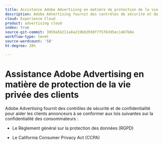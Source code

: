 ```yaml
---
title: Assistance Adobe Advertising en matière de protection de la vie privée des clients
description: Adobe Advertising fournit des contrôles de sécurité et de confidentialité pour aider les clients annonceurs à se conformer aux lois sur la confidentialité des consommateurs.
cloud: Experience Cloud
product: advertising cloud
index: true
source-git-commit: 3059a5b211a8a219b02930f7f5763d5ec1467b8e
workflow-type: tm+mt
source-wordcount: '58'
ht-degree: 20%

---
```


# Assistance Adobe Advertising en matière de protection de la vie privée des clients

Adobe Advertising fournit des contrôles de sécurité et de confidentialité pour aider les clients annonceurs à se conformer aux lois suivantes sur la confidentialité des consommateurs :

* Le Règlement général sur la protection des données (RGPD)

* Le California Consumer Privacy Act (CCPA)
